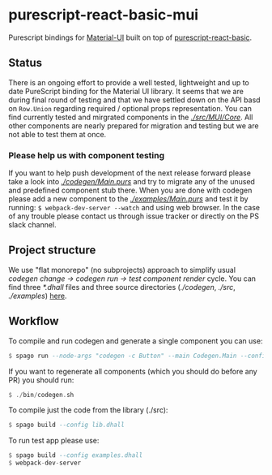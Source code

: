 # purescript-react-basic-mui

Purescript bindings for [Material-UI](https://material-ui.com/) built on top of [purescript-react-basic](https://github.com/lumihq/purescript-react-basic).

## Status

There is an ongoing effort to provide a well tested, lightweight and up to date PureScript binding for the Material UI library. It seems that we are during final round of testing and that we have settled down on the API basd on `Row.Union` regarding required / optional props representation.
You can find currently tested and mirgrated components in the [_./src/MUI/Core_](./src/MUI/Core). All other components are nearly prepared for migration and testing but we are not able to test them at once.

### Please help us with component testing

If you want to help push development of the next release forward please take a look into [_./codegen/Main.purs_](./codegen/Main.purs) and try to migrate any of the unused and predefined component stub there. When you are done with codegen please add a new component to the [_./examples/Main.purs_](./examples/Main.purs) and test it by running: `$ webpack-dev-server --watch` and using web browser.
In the case of any trouble please contact us through issue tracker or directly on the PS slack channel.

## Project structure

We use "flat monorepo" (no subprojects) approach to simplify usual _codegen change -> codegen run -> test component render_ cycle. You can find three _*.dhall_ files and three source directories (_./codegen_, _./src_, _./examples_) [here](./).

## Workflow

To compile and run codegen and generate a single component you can use:

```purescript
$ spago run --node-args "codegen -c Button" --main Codegen.Main --config codegen.dhall
```

If you want to regenerate all components (which you should do before any PR) you should run:

```purescript
$ ./bin/codegen.sh
```

To compile just the code from the library (./src):

```purescript
$ spago build --config lib.dhall
```

To run test app please use:

```purescript
$ spago build --config examples.dhall
$ webpack-dev-server
```

